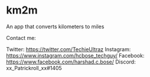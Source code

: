 # km2m
An app that converts kilometers to miles

Contact me:

Twitter: https://twitter.com/TechieUltraz
Instagram: https://www.instagram.com/hcbose_techguy/
Facebook: https://www.facebook.com/harshad.c.bose/
Discord: xx_Patrickroll_xx#1405
